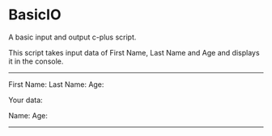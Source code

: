 # BasicIO
A basic input and output c-plus script.

This script takes input data of First Name, Last Name and Age and displays it in the console.


*****
First Name:
Last Name:
Age:

Your data:

Name:
Age: 

*****
